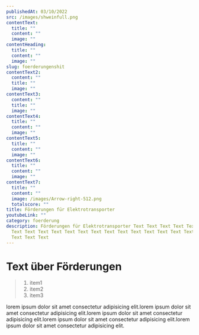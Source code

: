 ```yaml
---
publishedAt: 03/10/2022
src: /images/shweinfull.png
contentText:
  title: ""
  content: ""
  image: ""
contentHeading:
  title: ""
  content: ""
  image: ""
slug: foerderungenshit
contentText2:
  content: ""
  title: ""
  image: ""
contentText3:
  content: ""
  title: ""
  image: ""
contentText4:
  title: ""
  content: ""
  image: ""
contentText5:
  title: ""
  content: ""
  image: ""
contentText6:
  title: ""
  content: ""
  image: ""
contentText7:
  title: ""
  content: ""
  image: /images/Arrow-right-512.png
  totalscore: ""
title: Förderungen für Elektrotransporter
youtubeLink: ""
category: foerderung
description: Förderungen für Elektrotransporter Text Text Text Text Text Text
  Text Text Text Text Text Text Text Text Text Text Text Text Text Text Text
  Text Text Text
---
```

# Text über Förderungen



> 1. item1
> 2. item2
> 3. item3



lorem ipsum dolor sit amet consectetur adipisicing elit.lorem ipsum dolor sit amet consectetur adipisicing elit.lorem ipsum dolor sit amet consectetur adipisicing elit.lorem ipsum dolor sit amet consectetur adipisicing elit.lorem ipsum dolor sit amet consectetur adipisicing elit.